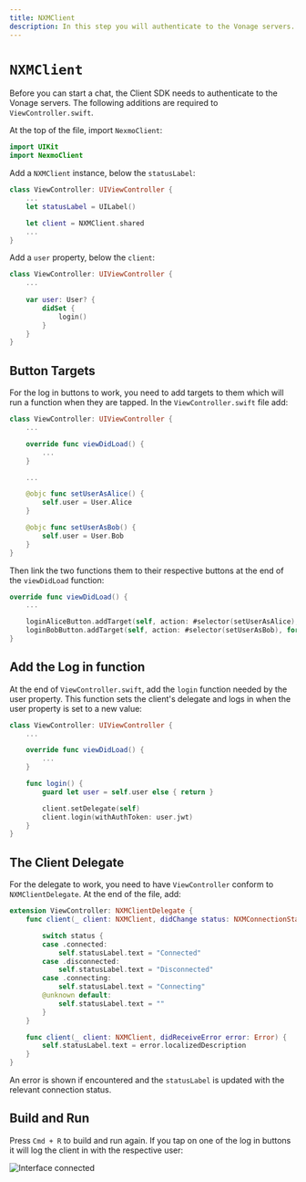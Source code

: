```yaml
---
title: NXMClient
description: In this step you will authenticate to the Vonage servers.
---
```


# `NXMClient`

Before you can start a chat, the Client SDK needs to authenticate to the Vonage servers. The following additions are required to `ViewController.swift`.

At the top of the file, import `NexmoClient`:

```swift
import UIKit
import NexmoClient
```

Add a `NXMClient` instance, below the `statusLabel`:

```swift
class ViewController: UIViewController {
    ...
    let statusLabel = UILabel()

    let client = NXMClient.shared
    ...
}
```

Add a `user` property, below the `client`:

```swift
class ViewController: UIViewController {
    ...
    
    var user: User? {
        didSet {
            login()
        }
    }
}
```

## Button Targets

For the log in buttons to work, you need to add targets to them which will run a function when they are tapped. In the `ViewController.swift` file add:

```swift
class ViewController: UIViewController {
    ...

    override func viewDidLoad() {
        ...
    }

    ...

    @objc func setUserAsAlice() {
        self.user = User.Alice
    }

    @objc func setUserAsBob() {
        self.user = User.Bob
    }
}
```

Then link the two functions them to their respective buttons at the end of the `viewDidLoad` function:

```swift
override func viewDidLoad() {
    ...

    loginAliceButton.addTarget(self, action: #selector(setUserAsAlice), for: .touchUpInside)
    loginBobButton.addTarget(self, action: #selector(setUserAsBob), for: .touchUpInside)
}
```

## Add the Log in function

At the end of `ViewController.swift`, add the `login` function needed by the user property. This function sets the client's delegate and logs in when the user property is set to a new value:

```swift
class ViewController: UIViewController {
    ...

    override func viewDidLoad() {
        ...
    }

    func login() {
        guard let user = self.user else { return }

        client.setDelegate(self)
        client.login(withAuthToken: user.jwt)
    }
}
```

## The Client Delegate

For the delegate to work, you need to have `ViewController` conform to `NXMClientDelegate`. At the end of the file, add:

```swift
extension ViewController: NXMClientDelegate {
    func client(_ client: NXMClient, didChange status: NXMConnectionStatus, reason: NXMConnectionStatusReason) {

        switch status {
        case .connected:
            self.statusLabel.text = "Connected"
        case .disconnected:
            self.statusLabel.text = "Disconnected"
        case .connecting:
            self.statusLabel.text = "Connecting"
        @unknown default:
            self.statusLabel.text = ""
        }
    }

    func client(_ client: NXMClient, didReceiveError error: Error) {
        self.statusLabel.text = error.localizedDescription
    }
}
```

An error is shown if encountered and the `statusLabel` is updated with the relevant connection status. 

## Build and Run

Press `Cmd + R` to build and run again. If you tap on one of the log in buttons it will log the client in with the respective user:

![Interface connected](/images/client-sdk/ios-messaging/client.png)
